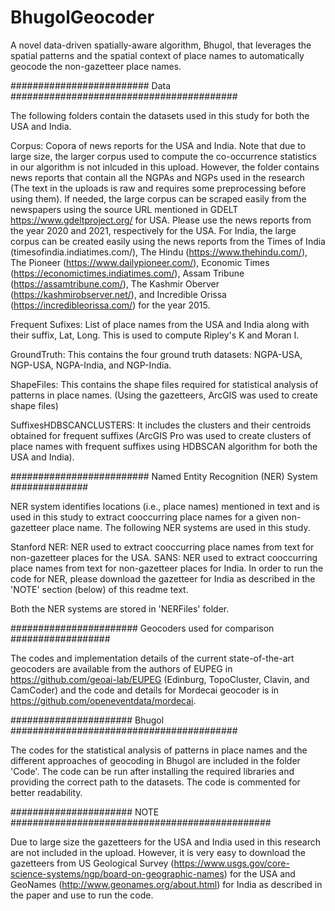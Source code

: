 # BhugolGeocoder
A novel data-driven spatially-aware algorithm, Bhugol, that leverages the spatial patterns and the spatial context of place names to automatically geocode the non-gazetteer place names. 


######################### Data #########################################

The following folders contain the datasets used in this study for both the USA and India.

Corpus: Copora of news reports for the USA and India. Note that due to large size, the larger corpus used to compute the co-occurrence statistics in our algorithm is not inlcuded in this upload. However, the folder contains news reports that contain all the NGPAs and NGPs used in the research (The text in the uploads is raw and requires some preprocessing before using them). If needed, the large corpus can be scraped easily from the newspapers using the source URL mentioned in GDELT https://www.gdeltproject.org/ for USA. Please use the news reports from the year 2020 and 2021, respectively for the USA. For India, the large corpus can be created easily using the news reports from the Times of India (timesofindia.indiatimes.com/), The Hindu (https://www.thehindu.com/), The Pioneer (https://www.dailypioneer.com/), Economic Times (https://economictimes.indiatimes.com/), Assam Tribune (https://assamtribune.com/), The Kashmir Oberver (https://kashmirobserver.net/), and Incredible Orissa (https://incredibleorissa.com/) for the year 2015.

Frequent Sufixes: List of place names from the USA and India along with their suffix, Lat, Long. This is used to compute Ripley's K and Moran I. 

GroundTruth: This contains the four ground truth datasets: NGPA-USA, NGP-USA, NGPA-India, and NGP-India.

ShapeFiles: This contains the shape files required for statistical analysis of patterns in place names. (Using the gazetteers, ArcGIS was used to create shape files)

SuffixesHDBSCANCLUSTERS: It includes the clusters and their centroids obtained for frequent suffixes (ArcGIS Pro was used to create clusters of place names with frequent suffixes using HDBSCAN algorithm for both the USA and India).


######################### Named Entity Recognition (NER) System ##############

NER system identifies locations (i.e., place names) mentioned in text and is used in this study to extract cooccurring place names for a given non-gazetteer place name. The following NER systems are used in this study.

Stanford NER: NER used to extract cooccurring place names from text for non-gazetteer places for the USA.
SANS: NER used to extract cooccurring place names from text for non-gazetteer places for India. In order to run the code for NER, please download the gazetteer for India as described in the 'NOTE' section (below) of this readme text.

Both the NER systems are stored in 'NERFiles' folder.


####################### Geocoders used for comparison ##################

The codes and implementation details of the current state-of-the-art geocoders are available from the authors of EUPEG in https://github.com/geoai-lab/EUPEG (Edinburg, TopoCluster, Clavin, and CamCoder) and the code and details for Mordecai geocoder is in https://github.com/openeventdata/mordecai.

###################### Bhugol #########################################

The codes for the statistical analysis of patterns in place names and the different approaches of geocoding in Bhugol are included in the folder 'Code'. 
The code can be run after installing the required libraries and providing the correct path to the datasets. The code is commented for better readability.

###################### NOTE ###############################################

Due to large size the gazetteers for the USA and India used in this research are not included in the upload. However, it is very easy to download the gazetteers from US Geological Survey (https://www.usgs.gov/core-science-systems/ngp/board-on-geographic-names) for the USA and GeoNames (http://www.geonames.org/about.html) for India as described in the paper and use to run the code.
